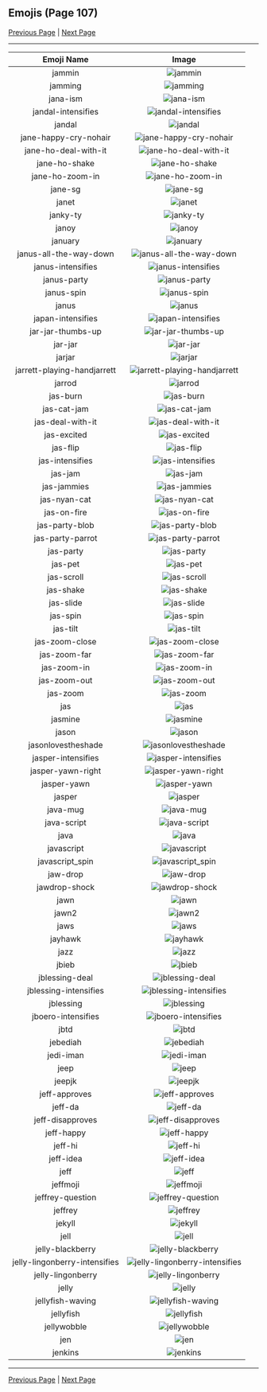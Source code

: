 
## Emojis (Page 107)

[Previous Page](/docs/hc/page-i-0106.md)
  | [Next Page](/docs/hc/page-j-0108.md)

<hr />

|Emoji Name|Image|
| :-: | :-: |
|jammin| ![jammin](/emojis/hc/jammin.gif)|
|jamming| ![jamming](/emojis/hc/jamming.gif)|
|jana-ism| ![jana-ism](/emojis/hc/jana-ism.png)|
|jandal-intensifies| ![jandal-intensifies](/emojis/hc/jandal-intensifies.gif)|
|jandal| ![jandal](/emojis/hc/jandal.jpg)|
|jane-happy-cry-nohair| ![jane-happy-cry-nohair](/emojis/hc/jane-happy-cry-nohair.png)|
|jane-ho-deal-with-it| ![jane-ho-deal-with-it](/emojis/hc/jane-ho-deal-with-it.gif)|
|jane-ho-shake| ![jane-ho-shake](/emojis/hc/jane-ho-shake.gif)|
|jane-ho-zoom-in| ![jane-ho-zoom-in](/emojis/hc/jane-ho-zoom-in.gif)|
|jane-sg| ![jane-sg](/emojis/hc/jane-sg.png)|
|janet| ![janet](/emojis/hc/janet.png)|
|janky-ty| ![janky-ty](/emojis/hc/janky-ty.png)|
|janoy| ![janoy](/emojis/hc/janoy.png)|
|january| ![january](/emojis/hc/january.png)|
|janus-all-the-way-down| ![janus-all-the-way-down](/emojis/hc/janus-all-the-way-down.gif)|
|janus-intensifies| ![janus-intensifies](/emojis/hc/janus-intensifies.gif)|
|janus-party| ![janus-party](/emojis/hc/janus-party.gif)|
|janus-spin| ![janus-spin](/emojis/hc/janus-spin.gif)|
|janus| ![janus](/emojis/hc/janus.png)|
|japan-intensifies| ![japan-intensifies](/emojis/hc/japan-intensifies.gif)|
|jar-jar-thumbs-up| ![jar-jar-thumbs-up](/emojis/hc/jar-jar-thumbs-up.png)|
|jar-jar| ![jar-jar](/emojis/hc/jar-jar.png)|
|jarjar| ![jarjar](/emojis/hc/jarjar.jpg)|
|jarrett-playing-handjarrett| ![jarrett-playing-handjarrett](/emojis/hc/jarrett-playing-handjarrett.png)|
|jarrod| ![jarrod](/emojis/hc/jarrod.png)|
|jas-burn| ![jas-burn](/emojis/hc/jas-burn.gif)|
|jas-cat-jam| ![jas-cat-jam](/emojis/hc/jas-cat-jam.gif)|
|jas-deal-with-it| ![jas-deal-with-it](/emojis/hc/jas-deal-with-it.gif)|
|jas-excited| ![jas-excited](/emojis/hc/jas-excited.gif)|
|jas-flip| ![jas-flip](/emojis/hc/jas-flip.gif)|
|jas-intensifies| ![jas-intensifies](/emojis/hc/jas-intensifies.gif)|
|jas-jam| ![jas-jam](/emojis/hc/jas-jam.gif)|
|jas-jammies| ![jas-jammies](/emojis/hc/jas-jammies.gif)|
|jas-nyan-cat| ![jas-nyan-cat](/emojis/hc/jas-nyan-cat.gif)|
|jas-on-fire| ![jas-on-fire](/emojis/hc/jas-on-fire.gif)|
|jas-party-blob| ![jas-party-blob](/emojis/hc/jas-party-blob.gif)|
|jas-party-parrot| ![jas-party-parrot](/emojis/hc/jas-party-parrot.gif)|
|jas-party| ![jas-party](/emojis/hc/jas-party.gif)|
|jas-pet| ![jas-pet](/emojis/hc/jas-pet.gif)|
|jas-scroll| ![jas-scroll](/emojis/hc/jas-scroll.gif)|
|jas-shake| ![jas-shake](/emojis/hc/jas-shake.gif)|
|jas-slide| ![jas-slide](/emojis/hc/jas-slide.gif)|
|jas-spin| ![jas-spin](/emojis/hc/jas-spin.gif)|
|jas-tilt| ![jas-tilt](/emojis/hc/jas-tilt.gif)|
|jas-zoom-close| ![jas-zoom-close](/emojis/hc/jas-zoom-close.gif)|
|jas-zoom-far| ![jas-zoom-far](/emojis/hc/jas-zoom-far.gif)|
|jas-zoom-in| ![jas-zoom-in](/emojis/hc/jas-zoom-in.gif)|
|jas-zoom-out| ![jas-zoom-out](/emojis/hc/jas-zoom-out.gif)|
|jas-zoom| ![jas-zoom](/emojis/hc/jas-zoom.gif)|
|jas| ![jas](/emojis/hc/jas.png)|
|jasmine| ![jasmine](/emojis/hc/jasmine.gif)|
|jason| ![jason](/emojis/hc/jason.png)|
|jasonlovestheshade| ![jasonlovestheshade](/emojis/hc/jasonlovestheshade.png)|
|jasper-intensifies| ![jasper-intensifies](/emojis/hc/jasper-intensifies.gif)|
|jasper-yawn-right| ![jasper-yawn-right](/emojis/hc/jasper-yawn-right.png)|
|jasper-yawn| ![jasper-yawn](/emojis/hc/jasper-yawn.png)|
|jasper| ![jasper](/emojis/hc/jasper.png)|
|java-mug| ![java-mug](/emojis/hc/java-mug.png)|
|java-script| ![java-script](/emojis/hc/java-script.png)|
|java| ![java](/emojis/hc/java.png)|
|javascript| ![javascript](/emojis/hc/javascript.png)|
|javascript_spin| ![javascript_spin](/emojis/hc/javascript_spin.gif)|
|jaw-drop| ![jaw-drop](/emojis/hc/jaw-drop.gif)|
|jawdrop-shock| ![jawdrop-shock](/emojis/hc/jawdrop-shock.png)|
|jawn| ![jawn](/emojis/hc/jawn.png)|
|jawn2| ![jawn2](/emojis/hc/jawn2.png)|
|jaws| ![jaws](/emojis/hc/jaws.png)|
|jayhawk| ![jayhawk](/emojis/hc/jayhawk.png)|
|jazz| ![jazz](/emojis/hc/jazz.png)|
|jbieb| ![jbieb](/emojis/hc/jbieb.png)|
|jblessing-deal| ![jblessing-deal](/emojis/hc/jblessing-deal.gif)|
|jblessing-intensifies| ![jblessing-intensifies](/emojis/hc/jblessing-intensifies.png)|
|jblessing| ![jblessing](/emojis/hc/jblessing.gif)|
|jboero-intensifies| ![jboero-intensifies](/emojis/hc/jboero-intensifies.gif)|
|jbtd| ![jbtd](/emojis/hc/jbtd.gif)|
|jebediah| ![jebediah](/emojis/hc/jebediah.png)|
|jedi-iman| ![jedi-iman](/emojis/hc/jedi-iman.png)|
|jeep| ![jeep](/emojis/hc/jeep.png)|
|jeepjk| ![jeepjk](/emojis/hc/jeepjk.png)|
|jeff-approves| ![jeff-approves](/emojis/hc/jeff-approves.png)|
|jeff-da| ![jeff-da](/emojis/hc/jeff-da.png)|
|jeff-disapproves| ![jeff-disapproves](/emojis/hc/jeff-disapproves.png)|
|jeff-happy| ![jeff-happy](/emojis/hc/jeff-happy.gif)|
|jeff-hi| ![jeff-hi](/emojis/hc/jeff-hi.gif)|
|jeff-idea| ![jeff-idea](/emojis/hc/jeff-idea.gif)|
|jeff| ![jeff](/emojis/hc/jeff.png)|
|jeffmoji| ![jeffmoji](/emojis/hc/jeffmoji.png)|
|jeffrey-question| ![jeffrey-question](/emojis/hc/jeffrey-question.gif)|
|jeffrey| ![jeffrey](/emojis/hc/jeffrey.gif)|
|jekyll| ![jekyll](/emojis/hc/jekyll.png)|
|jell| ![jell](/emojis/hc/jell.jpg)|
|jelly-blackberry| ![jelly-blackberry](/emojis/hc/jelly-blackberry.png)|
|jelly-lingonberry-intensifies| ![jelly-lingonberry-intensifies](/emojis/hc/jelly-lingonberry-intensifies.gif)|
|jelly-lingonberry| ![jelly-lingonberry](/emojis/hc/jelly-lingonberry.png)|
|jelly| ![jelly](/emojis/hc/jelly.png)|
|jellyfish-waving| ![jellyfish-waving](/emojis/hc/jellyfish-waving.png)|
|jellyfish| ![jellyfish](/emojis/hc/jellyfish.png)|
|jellywobble| ![jellywobble](/emojis/hc/jellywobble.gif)|
|jen| ![jen](/emojis/hc/jen.png)|
|jenkins| ![jenkins](/emojis/hc/jenkins.png)|

<hr/>

[Previous Page](/docs/hc/page-i-0106.md)
  | [Next Page](/docs/hc/page-j-0108.md)